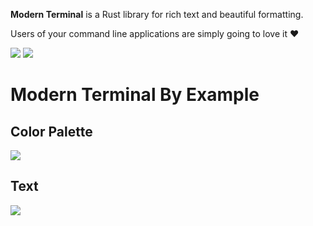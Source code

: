 **Modern Terminal** is a Rust library
for rich text and beautiful formatting.

Users of your command line applications are simply going to love it ❤️

[![](https://img.shields.io/crates/v/modern-terminal?color=green)](
  https://crates.io/crates/modern-terminal)
[![](https://img.shields.io/docsrs/modern-terminal?color=green)](
  https://docs.rs/modern-terminal)

<!-- Modern Terminal can also render pretty tables,
progress bars,
markdown,
syntax highlighted source code,
tracebacks,
and more — out of the box. -->

# Modern Terminal By Example

## Color Palette

![][COLOR_PALETTE]

## Text

![][TEXT]

<!-- ---
[COLOR_PALETTE]: ./examples/color_palette.svg
[TEXT]: ./examples/text.svg
--- -->
[COLOR_PALETTE]: https://raw.githubusercontent.com/kamadorueda/modern-terminal/main/examples/color_palette.svg
[TEXT]: https://raw.githubusercontent.com/kamadorueda/modern-terminal/main/examples/text.svg
